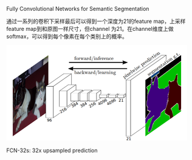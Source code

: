 Fully Convolutional Networks for Semantic Segmentation

通过一系列的卷积下采样最后可以得到一个深度为21的feature map，上采样feature map到和原图一样尺寸，但channel 为21。在channel维度上做softmax，可以得到每个像素在每个类别上的概率。

<img src="./Img/Screenshot 2022-02-04 113249.png" style="zoom:50%;" />



FCN-32s: 32x upsampled prediction 